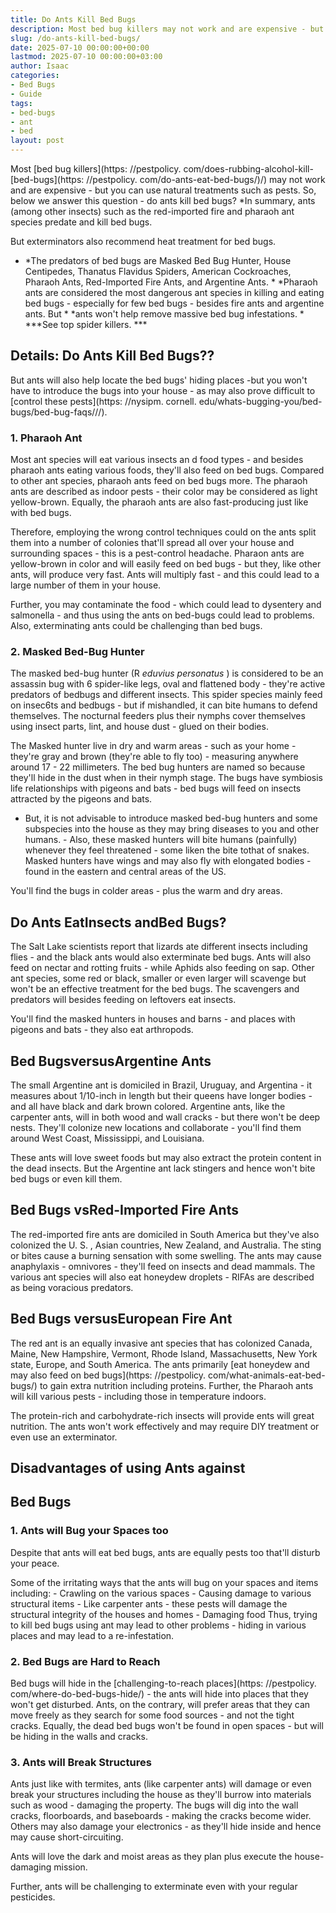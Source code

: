 ```yaml
---
title: Do Ants Kill Bed Bugs
description: Most bed bug killers may not work and are expensive - but you can use natural treatments such as pests. So, below we answer this question - do ants kill bed...
slug: /do-ants-kill-bed-bugs/
date: 2025-07-10 00:00:00+00:00
lastmod: 2025-07-10 00:00:00+03:00
author: Isaac
categories:
- Bed Bugs
- Guide
tags:
- bed-bugs
- ant
- bed
layout: post
---
```


Most [bed bug killers](https: //pestpolicy. com/does-rubbing-alcohol-kill-[bed-bugs](https: //pestpolicy. com/do-ants-eat-bed-bugs/)/) may not work and are expensive - but you can use natural treatments such as pests. So, below we answer this question - do ants kill bed bugs? *In summary, ants (among other insects) such as the red-imported fire and pharaoh ant species predate and kill bed bugs.

But exterminators also recommend heat treatment for bed bugs.

* *The predators of bed bugs are Masked Bed Bug Hunter, House Centipedes, Thanatus Flavidus Spiders, American Cockroaches, Pharaoh Ants, Red-Imported Fire Ants, and Argentine Ants. * *Pharaoh ants are considered the most dangerous ant species in killing and eating bed bugs - especially for few bed bugs - besides fire ants and argentine ants. But * *ants won't help remove massive bed bug infestations. * ***See top spider killers. ***

##  Details: Do Ants Kill Bed Bugs??

But ants will also help locate the bed bugs' hiding places -but you won't have to introduce the bugs into your house - as may also prove difficult to [control these pests](https: //nysipm. cornell. edu/whats-bugging-you/bed-bugs/bed-bug-faqs///).

###  1. Pharaoh Ant

Most ant species will eat various insects an d food types - and besides pharaoh ants eating various foods, they'll also feed on bed bugs. Compared to other ant species, pharaoh ants feed on bed bugs more. The pharaoh ants are described as indoor pests - their color may be considered as light yellow-brown. Equally, the pharaoh ants are also fast-producing just like with bed bugs.

Therefore, employing the wrong control techniques could on the ants split them into a number of colonies that'll spread all over your house and surrounding spaces - this is a pest-control headache. Pharaon ants are yellow-brown in color and will easily feed on bed bugs - but they, like other ants, will produce very fast. Ants will multiply fast - and this could lead to a large number of them in your house.

Further, you may contaminate the food - which could lead to dysentery and salmonella - and thus using the ants on bed-bugs could lead to problems. Also, exterminating ants could be challenging than bed bugs.

###  2. Masked Bed-Bug Hunter

The masked bed-bug hunter (R *eduvius personatus* ) is considered to be an assassin bug with 6 spider-like legs, oval and flattened body - they're active predators of bedbugs and different insects. This spider species mainly feed on insec6ts and bedbugs - but if mishandled, it can bite humans to defend themselves. The nocturnal feeders plus their nymphs cover themselves using insect parts, lint, and house dust - glued on their bodies.

The Masked hunter live in dry and warm areas - such as your home - they're gray and brown (they're able to fly too) - measuring anywhere around 17 - 22 millimeters. The bed bug hunters are named so because they'll hide in the dust when in their nymph stage. The bugs have symbiosis life relationships with pigeons and bats - bed bugs will feed on insects attracted by the pigeons and bats.

- But, it is not advisable to introduce masked bed-bug hunters and some subspecies into the house as they may bring diseases to you and other humans. - Also, these masked hunters will bite humans (painfully) whenever they feel threatened - some liken the bite tothat of snakes. Masked hunters have wings and may also fly with elongated bodies - found in the eastern and central areas of the US.

You'll find the bugs in colder areas - plus the warm and dry areas.

##  Do Ants EatInsects andBed Bugs?

The Salt Lake scientists report that lizards ate different insects including flies - and the black ants would also exterminate bed bugs. Ants will also feed on nectar and rotting fruits - while Aphids also feeding on sap. Other ant species, some red or black, smaller or even larger will scavenge but won't be an effective treatment for the bed bugs. The scavengers and predators will besides feeding on leftovers eat insects.

You'll find the masked hunters in houses and barns - and places with pigeons and bats - they also eat arthropods.

##  Bed BugsversusArgentine Ants

The small Argentine ant is domiciled in Brazil, Uruguay, and Argentina - it measures about 1/10-inch in length but their queens have longer bodies - and all have black and dark brown colored. Argentine ants, like the carpenter ants, will in both wood and wall cracks - but there won't be deep nests. They'll colonize new locations and collaborate - you'll find them around West Coast, Mississippi, and Louisiana.

These ants will love sweet foods but may also extract the protein content in the dead insects. But the Argentine ant lack stingers and hence won't bite bed bugs or even kill them.

##  Bed Bugs vsRed-Imported Fire Ants

The red-imported fire ants are domiciled in South America but they've also colonized the U. S. , Asian countries, New Zealand, and Australia. The sting or bites cause a burning sensation with some swelling. The ants may cause anaphylaxis - omnivores - they'll feed on insects and dead mammals. The various ant species will also eat honeydew droplets - RIFAs are described as being voracious predators.

##  Bed Bugs versusEuropean Fire Ant

The red ant is an equally invasive ant species that has colonized Canada, Maine, New Hampshire, Vermont, Rhode Island, Massachusetts, New York state, Europe, and South America. The ants primarily [eat honeydew and may also feed on bed bugs](https: //pestpolicy. com/what-animals-eat-bed-bugs/) to gain extra nutrition including proteins. Further, the Pharaoh ants will kill various pests - including those in temperature indoors.

The protein-rich and carbohydrate-rich insects will provide ents will great nutrition. The ants won't work effectively and may require DIY treatment or even use an exterminator.

##  Disadvantages of using Ants against

##  Bed Bugs

###  1. Ants will Bug your Spaces too

Despite that ants will eat bed bugs, ants are equally pests too that'll disturb your peace.

Some of the irritating ways that the ants will bug on your spaces and items including: - Crawling on the various spaces - Causing damage to various structural items - Like carpenter ants - these pests will damage the structural integrity of the houses and homes - Damaging food Thus, trying to kill bed bugs using ant may lead to other problems - hiding in various places and may lead to a re-infestation.

###  2. Bed Bugs are Hard to Reach

Bed bugs will hide in the [challenging-to-reach places](https: //pestpolicy. com/where-do-bed-bugs-hide/) - the ants will hide into places that they won't get disturbed. Ants, on the contrary, will prefer areas that they can move freely as they search for some food sources - and not the tight cracks. Equally, the dead bed bugs won't be found in open spaces - but will be hiding in the walls and cracks.

###  3. Ants will Break Structures

Ants just like with termites, ants (like carpenter ants) will damage or even break your structures including the house as they'll burrow into materials such as wood - damaging the property. The bugs will dig into the wall cracks, floorboards, and baseboards - making the cracks become wider. Others may also damage your electronics - as they'll hide inside and hence may cause short-circuiting.

Ants will love the dark and moist areas as they plan plus execute the house-damaging mission.

Further, ants will be challenging to exterminate even with your regular pesticides.
